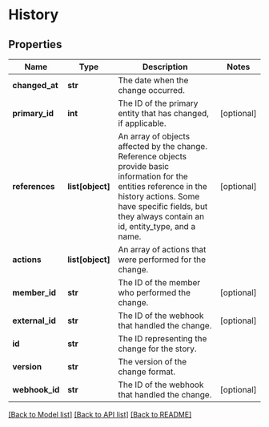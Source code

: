 # History

## Properties
Name | Type | Description | Notes
------------ | ------------- | ------------- | -------------
**changed_at** | **str** | The date when the change occurred. | 
**primary_id** | **int** | The ID of the primary entity that has changed, if applicable. | [optional] 
**references** | **list[object]** | An array of objects affected by the change. Reference objects provide basic information for the entities reference in the history actions. Some have specific fields, but they always contain an id, entity_type, and a name. | [optional] 
**actions** | **list[object]** | An array of actions that were performed for the change. | 
**member_id** | **str** | The ID of the member who performed the change. | [optional] 
**external_id** | **str** | The ID of the webhook that handled the change. | [optional] 
**id** | **str** | The ID representing the change for the story. | 
**version** | **str** | The version of the change format. | 
**webhook_id** | **str** | The ID of the webhook that handled the change. | [optional] 

[[Back to Model list]](../README.md#documentation-for-models) [[Back to API list]](../README.md#documentation-for-api-endpoints) [[Back to README]](../README.md)

